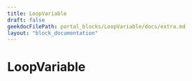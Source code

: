 ```yaml
---
title: LoopVariable
draft: false
geekdocFilePath: portal_blocks/LoopVariable/docs/extra.md
layout: "block_documentation"
---
```

# LoopVariable